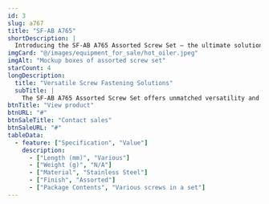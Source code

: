 ```yaml
---
id: 3
slug: a767
title: "SF-AB A765"
shortDescription: |
  Introducing the SF-AB A765 Assorted Screw Set – the ultimate solution for your screw fastening needs. This comprehensive set includes a wide variety of screws meticulously curated to tackle various projects with ease and precision.
imgCard: "@/images/equipment_for_sale/hot_oiler.jpeg"
imgAlt: "Mockup boxes of assorted screw set"
starCount: 4
longDescription:
  title: "Versatile Screw Fastening Solutions"
  subTitle: |
    The SF-AB A765 Assorted Screw Set offers unmatched versatility and convenience, making it the perfect choice for DIY enthusiasts and professionals alike. With a comprehensive selection of screws, you'll always have the right fastener for the job.
btnTitle: "View product"
btnURL: "#"
btnSaleTitle: "Contact sales"
btnSaleURL: "#"
tableData:
  - feature: ["Specification", "Value"]
    description:
      - ["Length (mm)", "Various"]
      - ["Weight (g)", "N/A"]
      - ["Material", "Stainless Steel"]
      - ["Finish", "Assorted"]
      - ["Package Contents", "Various screws in a set"]
---
```

